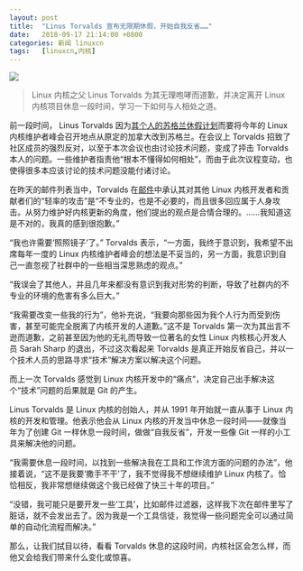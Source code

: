```yaml
---
layout: post
title:	"Linus Torvalds 宣布无限期休假，开始自我反省……"
date:	2018-09-17 21:14:00 +0800 
categories:	新闻 linuxcn 
tags:	[linuxcn,内核]
---
```



![](/Asserts/Images//attachment/album/201809/17/211434uq48ceo8idrk8skz.jpg)



> 
> Linux 内核之父 Linus Torvalds 为其无理咆哮而道歉，并决定离开 Linux 内核项目休息一段时间，学习一下如何与人相处之道。
> 
> 
> 


前一段时间， Linus Torvalds 因为[其个人的苏格兰休假计划](https://www.theregister.co.uk/2018/09/07/maintainers_summit_scotland/)而要将今年的 Linux 内核维护者峰会召开地点从原定的加拿大改到苏格兰。在会议上 Torvalds 招致了社区成员的强烈反对，以至于本次会议也由讨论技术问题，变成了抨击 Torvalds 本人的问题。一些维护者指责他“根本不懂得如何相处”，而由于此次议程变动，也使得很多本应该讨论的技术问题没能付诸讨论。


在昨天的邮件列表当中，Torvalds 在[邮件](https://lkml.org/lkml/2018/9/16/167)中承认其对其他 Linux 内核开发者和贡献者们的“轻率的攻击”是“不专业的，也是不必要的，而且很多回应属于人身攻击。从努力维护好内核更新的角度，他们提出的观点是合情合理的。……我知道这是不对的，我真的感到很抱歉。”


“我也许需要‘照照镜子’了。” Torvalds 表示，“一方面，我终于意识到，我希望不出席每年一度的 Linux 内核维护者峰会的想法是不妥当的，另一方面，我意识到自己一直忽视了社群中的一些相当深思熟虑的观点。”


“我误会了其他人，并且几年来都没有意识到我对形势的判断，导致了社群内的不专业的环境的危害有多么巨大。”


“我需要改变一些我的行为”，他补充说，“我要向那些因为我个人行为而受到伤害，甚至可能完全脱离了内核开发的人道歉。”这不是 Torvalds 第一次为其出言不逊而道歉，之前甚至因为他的无礼而导致一位著名的女性 Linux 内核核心开发人员 Sarah Sharp 的退出，不过这次看起来 Torvalds 是真正开始反省自己，并以一个技术人员的思路寻求“技术”解决方案以解决这个问题。


而上一次 Torvalds 感觉到 Linux 内核开发中的“痛点”，决定自己出手解决这个“技术”问题的后果就是 Git 的产生。


Linus Torvalds 是 Linux 内核的创始人，并从 1991 年开始就一直从事于 Linux 内核的开发和管理。他表示他会从 Linux 内核的开发当中休息一段时间——就像当年为了创建 Git 一样休息一段时间，做做“自我反省”，开发一些像 Git 一样的小工具来解决他的问题。


“我需要休息一段时间，以找到一些解决我在工具和工作流方面的问题的办法”，他接着说，“这不是我要‘撒手不干’了，我不觉得我不想继续维护 Linux 内核了。恰恰相反，我非常想继续做这个我已经做了快三十年的项目。”


“没错，我可能只是要开发一些‘工具’，比如邮件过滤器，这样我下次在邮件里写了脏话，就不会发出去了。因为我是一个工具信徒，我觉得一些问题完全可以通过简单的自动化流程而解决。”


那么，让我们拭目以待，看看 Torvalds 休息的这段时间，内核社区会怎么样，而他又会给我们带来什么变化或惊喜。
